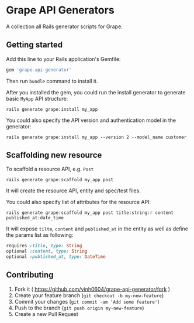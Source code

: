 # Grape API Generators

A collection all Rails generator scripts for Grape.

## Getting started

Add this line to your Rails application's Gemfile:

```ruby
gem 'grape-api-generator'
```

Then run `bundle` command to install it.

After you installed the gem, you could run the install generator to generate basic `MyApp` API structure:

    rails generate grape:install my_app

You could also specify the API version and authentication model in the generator:

    rails generate grape:install my_app --version 2 --model_name customer

## Scaffolding new resource

To scaffold a resource API, e.g. `Post`

    rails generate grape:scaffold my_app post

It will create the resource API, entity and spec/test files.

You could also specify list of attributes for the resource API:

    rails generate grape:scaffold my_app post title:string:r content published_at:date_time

It will expose `tilte`, `content` and `published_at` in the entity as well as define the params list as following:

```ruby
requires :title, type: String
optional :content, type: String
optional :published_at, type: DateTime
```


## Contributing

1. Fork it ( https://github.com/vinh0604/grape-api-generator/fork )
2. Create your feature branch (`git checkout -b my-new-feature`)
3. Commit your changes (`git commit -am 'Add some feature'`)
4. Push to the branch (`git push origin my-new-feature`)
5. Create a new Pull Request
